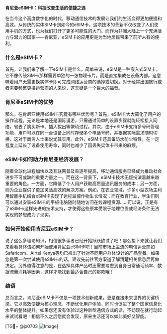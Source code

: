 **肯尼亚eSIM卡：科技改变生活的便捷之选**

在当今这个高度数字化的时代，移动通信技术的发展让我们的生活变得更加便捷和高效。从传统的实体SIM卡到如今的eSIM卡，这项技术的革新不仅改变了人们使用手机的方式，也为我们打开了更多可能性的大门。而作为非洲大陆上一个充满活力与潜力的国家——肯尼亚，eSIM卡的应用更是为当地居民带来了前所未有的便利。

### 什么是eSIM卡？

首先，让我们来了解一下eSIM卡是什么。简单来说，eSIM是一种嵌入式SIM卡，它不像传统SIM卡那样需要单独的一张物理卡片，而是直接集成在设备内部。这意味着用户无需更换实体卡即可完成网络运营商的选择或切换。对于经常出国旅行或者需要频繁更换运营商的人来说，这无疑是一个巨大的福音。

### 肯尼亚eSIM卡的优势

那么，在肯尼亚使用eSIM卡究竟有哪些优势呢？首先，eSIM卡大大简化了用户的操作流程。无论是本地还是国际漫游，只需通过简单的设置步骤就能轻松接入网络，省去了购买新卡、插入拔出等繁琐过程。其次，由于eSIM卡支持多号码管理功能，用户可以在同一台设备上同时存储多个电话号码，并根据实际需求随时切换，这对于商务人士来说尤其实用。此外，eSIM卡还具备防水防尘特性，在一定程度上延长了设备使用寿命，同时也减少了因丢失实体卡带来的麻烦。

### eSIM卡如何助力肯尼亚经济发展？

随着全球化进程加快以及互联网普及率逐年提高，移动通信服务已经成为推动社会进步不可或缺的重要力量之一。而在这一背景下，eSIM卡技术无疑扮演着越来越重要的角色。一方面，它降低了个人用户获取高质量通讯服务的成本；另一方面，则为企业提供了更加灵活高效的解决方案。例如，在农业领域，许多小型农场主利用智能手机结合eSIM卡实现了远程监控作物生长情况；而在教育行业，学生们则可以通过安装eSIM卡的平板电脑随时随地访问在线课程资源……可以说，正是有了eSIM卡这样先进的技术支持，才使得这些原本受限于地理位置或经济条件无法实现的梦想成为了现实。

### 如何开始使用肯尼亚eSIM卡？

说了这么多理论知识，相信很多读者已经开始跃跃欲试了吧！那么接下来就让我们来看看具体该如何开始使用肯尼亚eSIM卡吧！目前市场上主流的电信运营商如Safaricom、Airtel Kenya等均已推出了针对不同用户群体设计的产品套餐。如果您是第一次尝试使用eSIM卡的话，建议先前往官方渠道了解清楚相关信息后再做决定。另外值得注意的是，在选择具体产品时还需要考虑到自身日常通话频率、数据流量消耗等因素，这样才能找到最适合自己的那款哦！

### 结语

总而言之，肯尼亚eSIM卡不仅是一项技术创新成果，更是连接未来世界的关键桥梁。它以高效便捷为核心理念，不断优化用户体验，同时也促进了整个国家信息化水平的整体提升。如果您还没有体验过这种新型通信方式的话，不妨现在就行动起来试试看吧！相信不久之后您就会发现，原来生活还可以如此美好又智能。

[TG💪+ @jx0703 ![Image](https://github.com/user-attachments/assets/dbca1d08-cadb-493c-b0ec-ad6f7a83f270)]